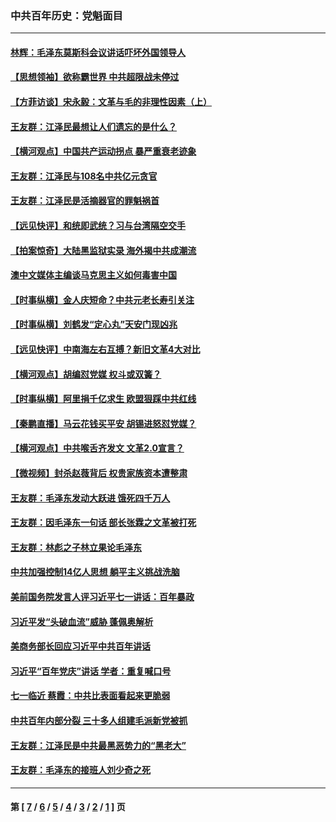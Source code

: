 ### 中共百年历史：党魁面目
---
#### [林辉：毛泽东莫斯科会议讲话吓坏外国领导人](../../pages/nf1176107/n13917931.md?04270430) 
#### [【思想领袖】欲称霸世界 中共超限战未停过](../../pages/nf1176107/n13745142.md?04270430) 
#### [【方菲访谈】宋永毅：文革与毛的非理性因素（上）](../../pages/nf1176107/n13469956.md?04270430) 
#### [王友群：江泽民最想让人们遗忘的是什么？](../../pages/nf1176107/n13408949.md?04270430) 
#### [【横河观点】中国共产运动拐点 暴严重衰老迹象](../../pages/nf1176107/n13388333.md?04270430) 
#### [王友群：江泽民与108名中共亿元贪官](../../pages/nf1176107/n13352358.md?04270430) 
#### [王友群：江泽民是活摘器官的罪魁祸首](../../pages/nf1176107/n13336903.md?04270430) 
#### [【远见快评】和统即武统？习与台湾隔空交手](../../pages/nf1176107/n13297739.md?04270430) 
#### [【拍案惊奇】大陆黑监狱实录 海外揭中共成潮流](../../pages/nf1176107/n13288853.md?04270430) 
#### [澳中文媒体主编谈马克思主义如何毒害中国](../../pages/nf1176107/n13257387.md?04270430) 
#### [【时事纵横】金人庆短命？中共元老长寿引关注](../../pages/nf1176107/n13217934.md?04270430) 
#### [【时事纵横】刘鹤发“定心丸”天安门现凶兆](../../pages/nf1176107/n13215416.md?04270430) 
#### [【远见快评】中南海左右互搏？新旧文革4大对比](../../pages/nf1176107/n13214745.md?04270430) 
#### [【横河观点】胡编怼党媒 权斗或双簧？](../../pages/nf1176107/n13210864.md?04270430) 
#### [【时事纵横】阿里捐千亿求生 欧盟狠踩中共红线](../../pages/nf1176107/n13206431.md?04270430) 
#### [【秦鹏直播】马云花钱买平安 胡锡进怒怼党媒？](../../pages/nf1176107/n13206392.md?04270430) 
#### [【横河观点】中共喉舌齐发文 文革2.0宣言？](../../pages/nf1176107/n13201248.md?04270430) 
#### [【微视频】封杀赵薇背后 权贵家族资本遭整肃](../../pages/nf1176107/n13197798.md?04270430) 
#### [王友群：毛泽东发动大跃进 饿死四千万人](../../pages/nf1176107/n13177158.md?04270430) 
#### [王友群：因毛泽东一句话 部长张霖之文革被打死](../../pages/nf1176107/n13161711.md?04270430) 
#### [王友群：林彪之子林立果论毛泽东](../../pages/nf1176107/n13128622.md?04270430) 
#### [中共加强控制14亿人思想 躺平主义挑战洗脑](../../pages/nf1176107/n13094299.md?04270430) 
#### [美前国务院发言人评习近平七一讲话：百年暴政](../../pages/nf1176107/n13066986.md?04270430) 
#### [习近平发“头破血流”威胁 蓬佩奥解析](../../pages/nf1176107/n13063604.md?04270430) 
#### [美商务部长回应习近平中共百年讲话](../../pages/nf1176107/n13062903.md?04270430) 
#### [习近平“百年党庆”讲话 学者：重复喊口号](../../pages/nf1176107/n13061411.md?04270430) 
#### [七一临近 蔡霞：中共比表面看起来更脆弱](../../pages/nf1176107/n13056418.md?04270430) 
#### [中共百年内部分裂 三十多人组建毛派新党被抓](../../pages/nf1176107/n13044023.md?04270430) 
#### [王友群：江泽民是中共最黑恶势力的“黑老大”](../../pages/nf1176107/n13022180.md?04270430) 
#### [王友群：毛泽东的接班人刘少奇之死](../../pages/nf1176107/n12991772.md?04270430) 

---
#### 第 [ [7](./7.md?04270430) / [6](./6.md?04270430) / [5](./5.md?04270430) / [4](./4.md?04270430) / [3](./3.md?04270430) / [2](./2.md?04270430) / [1](./1.md?04270430) ] 页
